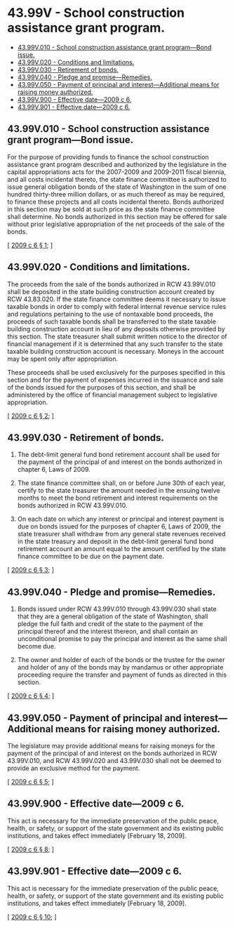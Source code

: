 # 43.99V - School construction assistance grant program.
* [43.99V.010 - School construction assistance grant program—Bond issue.](#4399v010---school-construction-assistance-grant-programbond-issue)
* [43.99V.020 - Conditions and limitations.](#4399v020---conditions-and-limitations)
* [43.99V.030 - Retirement of bonds.](#4399v030---retirement-of-bonds)
* [43.99V.040 - Pledge and promise—Remedies.](#4399v040---pledge-and-promiseremedies)
* [43.99V.050 - Payment of principal and interest—Additional means for raising money authorized.](#4399v050---payment-of-principal-and-interestadditional-means-for-raising-money-authorized)
* [43.99V.900 - Effective date—2009 c 6.](#4399v900---effective-date2009-c-6)
* [43.99V.901 - Effective date—2009 c 6.](#4399v901---effective-date2009-c-6)
## 43.99V.010 - School construction assistance grant program—Bond issue.
For the purpose of providing funds to finance the school construction assistance grant program described and authorized by the legislature in the capital appropriations acts for the 2007-2009 and 2009-2011 fiscal biennia, and all costs incidental thereto, the state finance committee is authorized to issue general obligation bonds of the state of Washington in the sum of one hundred thirty-three million dollars, or as much thereof as may be required, to finance these projects and all costs incidental thereto. Bonds authorized in this section may be sold at such price as the state finance committee shall determine. No bonds authorized in this section may be offered for sale without prior legislative appropriation of the net proceeds of the sale of the bonds.

\[ [2009 c 6 § 1](https://lawfilesext.leg.wa.gov/biennium/2009-10/Pdf/Bills/Session%20Laws/House/1113.SL.pdf?cite=2009%20c%206%20§%201); \]

## 43.99V.020 - Conditions and limitations.
The proceeds from the sale of the bonds authorized in RCW 43.99V.010 shall be deposited in the state building construction account created by RCW 43.83.020. If the state finance committee deems it necessary to issue taxable bonds in order to comply with federal internal revenue service rules and regulations pertaining to the use of nontaxable bond proceeds, the proceeds of such taxable bonds shall be transferred to the state taxable building construction account in lieu of any deposits otherwise provided by this section. The state treasurer shall submit written notice to the director of financial management if it is determined that any such transfer to the state taxable building construction account is necessary. Moneys in the account may be spent only after appropriation.

These proceeds shall be used exclusively for the purposes specified in this section and for the payment of expenses incurred in the issuance and sale of the bonds issued for the purposes of this section, and shall be administered by the office of financial management subject to legislative appropriation.

\[ [2009 c 6 § 2](https://lawfilesext.leg.wa.gov/biennium/2009-10/Pdf/Bills/Session%20Laws/House/1113.SL.pdf?cite=2009%20c%206%20§%202); \]

## 43.99V.030 - Retirement of bonds.
1. The debt-limit general fund bond retirement account shall be used for the payment of the principal of and interest on the bonds authorized in chapter 6, Laws of 2009.

2. The state finance committee shall, on or before June 30th of each year, certify to the state treasurer the amount needed in the ensuing twelve months to meet the bond retirement and interest requirements on the bonds authorized in RCW 43.99V.010.

3. On each date on which any interest or principal and interest payment is due on bonds issued for the purposes of chapter 6, Laws of 2009, the state treasurer shall withdraw from any general state revenues received in the state treasury and deposit in the debt-limit general fund bond retirement account an amount equal to the amount certified by the state finance committee to be due on the payment date.

\[ [2009 c 6 § 3](https://lawfilesext.leg.wa.gov/biennium/2009-10/Pdf/Bills/Session%20Laws/House/1113.SL.pdf?cite=2009%20c%206%20§%203); \]

## 43.99V.040 - Pledge and promise—Remedies.
1. Bonds issued under RCW 43.99V.010 through 43.99V.030 shall state that they are a general obligation of the state of Washington, shall pledge the full faith and credit of the state to the payment of the principal thereof and the interest thereon, and shall contain an unconditional promise to pay the principal and interest as the same shall become due.

2. The owner and holder of each of the bonds or the trustee for the owner and holder of any of the bonds may by mandamus or other appropriate proceeding require the transfer and payment of funds as directed in this section.

\[ [2009 c 6 § 4](https://lawfilesext.leg.wa.gov/biennium/2009-10/Pdf/Bills/Session%20Laws/House/1113.SL.pdf?cite=2009%20c%206%20§%204); \]

## 43.99V.050 - Payment of principal and interest—Additional means for raising money authorized.
The legislature may provide additional means for raising moneys for the payment of the principal of and interest on the bonds authorized in RCW 43.99V.010, and RCW 43.99V.020 and 43.99V.030 shall not be deemed to provide an exclusive method for the payment.

\[ [2009 c 6 § 5](https://lawfilesext.leg.wa.gov/biennium/2009-10/Pdf/Bills/Session%20Laws/House/1113.SL.pdf?cite=2009%20c%206%20§%205); \]

## 43.99V.900 - Effective date—2009 c 6.
This act is necessary for the immediate preservation of the public peace, health, or safety, or support of the state government and its existing public institutions, and takes effect immediately [February 18, 2009].

\[ [2009 c 6 § 8](https://lawfilesext.leg.wa.gov/biennium/2009-10/Pdf/Bills/Session%20Laws/House/1113.SL.pdf?cite=2009%20c%206%20§%208); \]

## 43.99V.901 - Effective date—2009 c 6.
This act is necessary for the immediate preservation of the public peace, health, or safety, or support of the state government and its existing public institutions, and takes effect immediately [February 18, 2009].

\[ [2009 c 6 § 10](https://lawfilesext.leg.wa.gov/biennium/2009-10/Pdf/Bills/Session%20Laws/House/1113.SL.pdf?cite=2009%20c%206%20§%2010); \]

